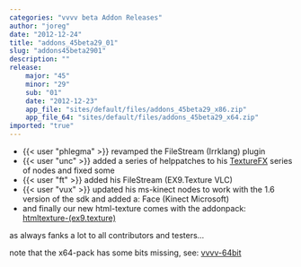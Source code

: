 ```yaml
---
categories: "vvvv beta Addon Releases"
author: "joreg"
date: "2012-12-24"
title: "addons_45beta29_01"
slug: "addons45beta2901"
description: ""
release: 
    major: "45"
    minor: "29"
    sub: "01"
    date: "2012-12-23"
    app_file: "sites/default/files/addons_45beta29_x86.zip"
    app_file_64: "sites/default/files/addons_45beta29_x64.zip"
imported: "true"
---
```



* {{< user "phlegma" >}} revamped the FileStream (Irrklang) plugin
* {{< user "unc" >}} added a series of helppatches to his [TextureFX](https://betadocs.vvvv.org/topics/graphics/direct3d-9/texture/video-effects-(texturefx).html) series of nodes and fixed some
* {{< user "ft" >}} added his FileStream (EX9.Texture VLC) 
* {{< user "vux" >}} updated his ms-kinect nodes to work with the 1.6 version of the sdk and added a: Face (Kinect Microsoft)
* and finally our new html-texture comes with the addonpack: [htmltexture-(ex9.texture)](/blog/2012/htmltexture-(ex9.texture))

as always fanks a lot to all contributors and testers...

note that the x64-pack has some bits missing, see: [vvvv-64bit](/blog/2012/vvvv-64bit)